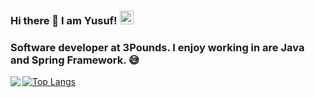 ### Hi there 👋 I am Yusuf! [<img src='https://cdn.jsdelivr.net/npm/simple-icons@3.0.1/icons/linkedin.svg' alt='linkedin' height='22'>](https://www.linkedin.com/in/muhammed-yusuf-yucedag) 
### Software developer at 3Pounds. I enjoy working in are Java and Spring Framework. :sweat_smile:
<img align='left' src="https://github-readme-stats.vercel.app/api?username=yusufyucedag&hide_border=true&hide_rank=false&show_icons=true">  

[![Top Langs](https://github-readme-stats.vercel.app/api/top-langs/?username=yusufyucedag&theme=tokyonight)](https://github.com/anuraghazra/github-readme-stats)




